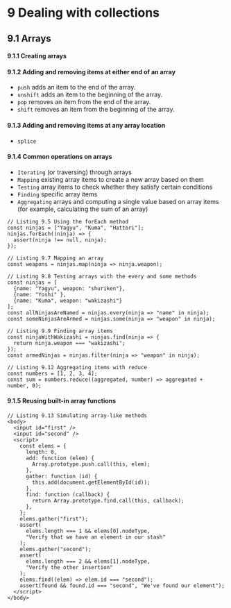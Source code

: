 # 9 Dealing with collections
## 9.1 Arrays

#### 9.1.1 Creating arrays
#### 9.1.2 Adding and removing items at either end of an array
* `push` adds an item to the end of the array.
* `unshift` adds an item to the beginning of the array.
* `pop` removes an item from the end of the array.
* `shift` removes an item from the beginning of the array.
#### 9.1.3 Adding and removing items at any array location
* `splice`
#### 9.1.4 Common operations on arrays
* `Iterating` (or traversing) through arrays
* `Mapping` existing array items to create a new array based on them
* `Testing` array items to check whether they satisfy certain conditions
* `Finding` specific array items
* `Aggregating` arrays and computing a single value based on array items (for example, calculating the sum of an array)
```
// Listing 9.5 Using the forEach method
const ninjas = ["Yagyu", "Kuma", "Hattori"];
ninjas.forEach((ninja) => {
  assert(ninja !== null, ninja);
});

// Listing 9.7 Mapping an array
const weapons = ninjas.map(ninja => ninja.weapon);

// Listing 9.8 Testing arrays with the every and some methods
const ninjas = [
  {name: "Yagyu", weapon: "shuriken"},
  {name: "Yoshi" },
  {name: "Kuma", weapon: "wakizashi"}
];
const allNinjasAreNamed = ninjas.every(ninja => "name" in ninja);
const someNinjasAreArmed = ninjas.some(ninja => "weapon" in ninja);

// Listing 9.9 Finding array items
const ninjaWithWakizashi = ninjas.find(ninja => {
  return ninja.weapon === "wakizashi";
});
const armedNinjas = ninjas.filter(ninja => "weapon" in ninja);

// Listing 9.12 Aggregating items with reduce
const numbers = [1, 2, 3, 4];
const sum = numbers.reduce((aggregated, number) => aggregated + number, 0);
```
#### 9.1.5 Reusing built-in array functions
```
// Listing 9.13 Simulating array-like methods
<body>
  <input id="first" />
  <input id="second" />
  <script>
    const elems = {
      length: 0,
      add: function (elem) {
        Array.prototype.push.call(this, elem);
      },
      gather: function (id) {
        this.add(document.getElementById(id));
      },
      find: function (callback) {
        return Array.prototype.find.call(this, callback);
      },
    };
    elems.gather("first");
    assert(
      elems.length === 1 && elems[0].nodeType,
      "Verify that we have an element in our stash"
    );
    elems.gather("second");
    assert(
      elems.length === 2 && elems[1].nodeType,
      "Verify the other insertion"
    );
    elems.find((elem) => elem.id === "second");
    assert(found && found.id === "second", "We've found our element");
  </script>
</body>
```

##
####
####
####
######

##
####
####
####
######
